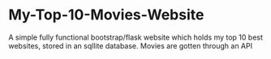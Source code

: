 # My-Top-10-Movies-Website
A simple fully functional bootstrap/flask website which holds my top 10 best websites, stored in an sqllite database. Movies are gotten through an API
